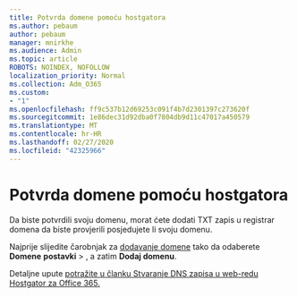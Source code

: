```yaml
---
title: Potvrda domene pomoću hostgatora
ms.author: pebaum
author: pebaum
manager: mnirkhe
ms.audience: Admin
ms.topic: article
ROBOTS: NOINDEX, NOFOLLOW
localization_priority: Normal
ms.collection: Adm_O365
ms.custom:
- "1"
ms.openlocfilehash: ff9c537b12d69253c091f4b7d2301397c273620f
ms.sourcegitcommit: 1e86dec31d92dba0f7804db9d11c47017a450579
ms.translationtype: MT
ms.contentlocale: hr-HR
ms.lasthandoff: 02/27/2020
ms.locfileid: "42325966"
---
```

# <a name="verify-your-domain-with-hostgator"></a>Potvrda domene pomoću hostgatora

Da biste potvrdili svoju domenu, morat ćete dodati TXT zapis u registrar domena da biste provjerili posjedujete li svoju domenu. 

Najprije slijedite čarobnjak za [dodavanje domene](https://portal.office.com/adminportal/home#/Domains) tako da odaberete **Domene** **postavki** \> , a zatim **Dodaj domenu**.
  
Detaljne upute [potražite u članku Stvaranje DNS zapisa u web-redu Hostgator za Office 365.](https://docs.microsoft.com/microsoft-365/admin/dns/create-dns-records-at-hostgator)